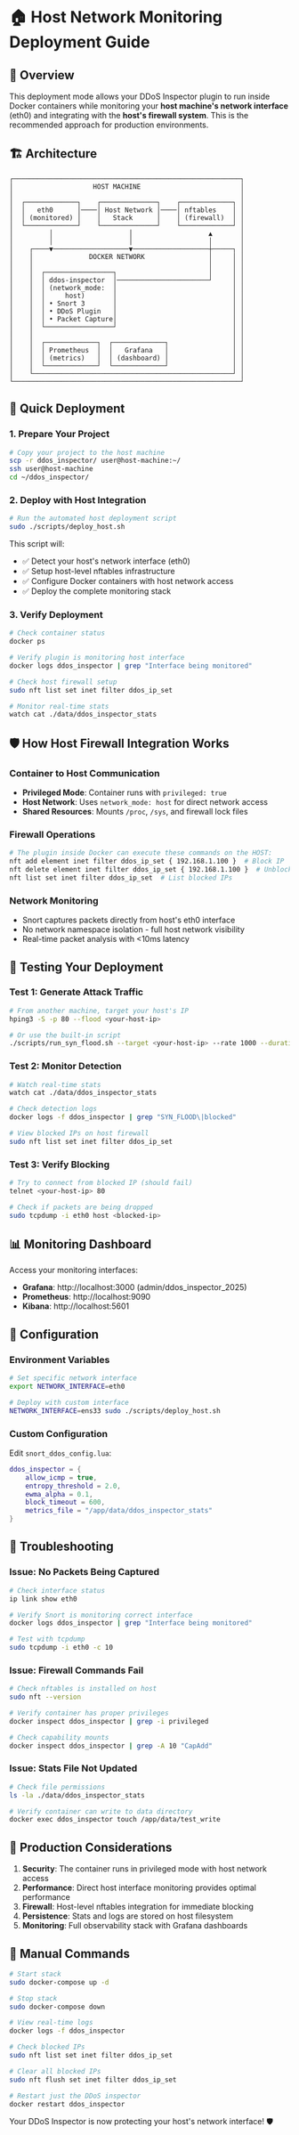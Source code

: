 # 🏠 Host Network Monitoring Deployment Guide

## 🎯 Overview

This deployment mode allows your DDoS Inspector plugin to run inside Docker containers while monitoring your **host machine's network interface** (eth0) and integrating with the **host's firewall system**. This is the recommended approach for production environments.

## 🏗️ Architecture

```
┌─────────────────────────────────────────────────────────┐
│                    HOST MACHINE                         │
│                                                         │
│  ┌─────────────┐    ┌──────────────┐    ┌─────────────┐ │
│  │   eth0      │────│ Host Network │────│ nftables    │ │
│  │ (monitored) │    │   Stack      │    │ (firewall)  │ │
│  └─────────────┘    └──────────────┘    └─────────────┘ │
│         │                   │                   ▲       │
│         │                   │                   │       │
│    ┌────▼───────────────────▼───────────────────┼─────┐ │
│    │              DOCKER NETWORK                │     │ │
│    │                                            │     │ │
│    │  ┌─────────────────┐                       │     │ │
│    │  │ ddos-inspector  │───────────────────────┘     │ │
│    │  │ (network_mode:  │                             │ │
│    │  │     host)       │                             │ │
│    │  │ • Snort 3       │                             │ │
│    │  │ • DDoS Plugin   │                             │ │
│    │  │ • Packet Capture│                             │ │
│    │  └─────────────────┘                             │ │
│    │                                                  │ │
│    │  ┌─────────────┐  ┌─────────────┐                │ │
│    │  │ Prometheus  │  │   Grafana   │                │ │
│    │  │ (metrics)   │  │ (dashboard) │                │ │
│    │  └─────────────┘  └─────────────┘                │ │
│    └──────────────────────────────────────────────────┘ │
└─────────────────────────────────────────────────────────┘
```

## 🚀 Quick Deployment

### 1. **Prepare Your Project**
```bash
# Copy your project to the host machine
scp -r ddos_inspector/ user@host-machine:~/
ssh user@host-machine
cd ~/ddos_inspector/
```

### 2. **Deploy with Host Integration**
```bash
# Run the automated host deployment script
sudo ./scripts/deploy_host.sh
```

This script will:
- ✅ Detect your host's network interface (eth0)
- ✅ Setup host-level nftables infrastructure
- ✅ Configure Docker containers with host network access
- ✅ Deploy the complete monitoring stack

### 3. **Verify Deployment**
```bash
# Check container status
docker ps

# Verify plugin is monitoring host interface
docker logs ddos_inspector | grep "Interface being monitored"

# Check host firewall setup
sudo nft list set inet filter ddos_ip_set

# Monitor real-time stats
watch cat ./data/ddos_inspector_stats
```

## 🛡️ How Host Firewall Integration Works

### **Container to Host Communication**
- **Privileged Mode**: Container runs with `privileged: true`
- **Host Network**: Uses `network_mode: host` for direct network access
- **Shared Resources**: Mounts `/proc`, `/sys`, and firewall lock files

### **Firewall Operations**
```bash
# The plugin inside Docker can execute these commands on the HOST:
nft add element inet filter ddos_ip_set { 192.168.1.100 }  # Block IP
nft delete element inet filter ddos_ip_set { 192.168.1.100 }  # Unblock IP
nft list set inet filter ddos_ip_set  # List blocked IPs
```

### **Network Monitoring**
- Snort captures packets directly from host's eth0 interface
- No network namespace isolation - full host network visibility
- Real-time packet analysis with <10ms latency

## 🧪 Testing Your Deployment

### **Test 1: Generate Attack Traffic**
```bash
# From another machine, target your host's IP
hping3 -S -p 80 --flood <your-host-ip>

# Or use the built-in script
./scripts/run_syn_flood.sh --target <your-host-ip> --rate 1000 --duration 60
```

### **Test 2: Monitor Detection**
```bash
# Watch real-time stats
watch cat ./data/ddos_inspector_stats

# Check detection logs
docker logs -f ddos_inspector | grep "SYN_FLOOD\|blocked"

# View blocked IPs on host firewall
sudo nft list set inet filter ddos_ip_set
```

### **Test 3: Verify Blocking**
```bash
# Try to connect from blocked IP (should fail)
telnet <your-host-ip> 80

# Check if packets are being dropped
sudo tcpdump -i eth0 host <blocked-ip>
```

## 📊 Monitoring Dashboard

Access your monitoring interfaces:
- **Grafana**: http://localhost:3000 (admin/ddos_inspector_2025)
- **Prometheus**: http://localhost:9090
- **Kibana**: http://localhost:5601

## 🔧 Configuration

### **Environment Variables**
```bash
# Set specific network interface
export NETWORK_INTERFACE=eth0

# Deploy with custom interface
NETWORK_INTERFACE=ens33 sudo ./scripts/deploy_host.sh
```

### **Custom Configuration**
Edit `snort_ddos_config.lua`:
```lua
ddos_inspector = {
    allow_icmp = true,
    entropy_threshold = 2.0,
    ewma_alpha = 0.1,
    block_timeout = 600,
    metrics_file = "/app/data/ddos_inspector_stats"
}
```

## 🚨 Troubleshooting

### **Issue: No Packets Being Captured**
```bash
# Check interface status
ip link show eth0

# Verify Snort is monitoring correct interface
docker logs ddos_inspector | grep "Interface being monitored"

# Test with tcpdump
sudo tcpdump -i eth0 -c 10
```

### **Issue: Firewall Commands Fail**
```bash
# Check nftables is installed on host
sudo nft --version

# Verify container has proper privileges
docker inspect ddos_inspector | grep -i privileged

# Check capability mounts
docker inspect ddos_inspector | grep -A 10 "CapAdd"
```

### **Issue: Stats File Not Updated**
```bash
# Check file permissions
ls -la ./data/ddos_inspector_stats

# Verify container can write to data directory
docker exec ddos_inspector touch /app/data/test_write
```

## 🎯 Production Considerations

1. **Security**: The container runs in privileged mode with host network access
2. **Performance**: Direct host interface monitoring provides optimal performance
3. **Firewall**: Host-level nftables integration for immediate blocking
4. **Persistence**: Stats and logs are stored on host filesystem
5. **Monitoring**: Full observability stack with Grafana dashboards

## 📝 Manual Commands

```bash
# Start stack
sudo docker-compose up -d

# Stop stack
sudo docker-compose down

# View real-time logs
docker logs -f ddos_inspector

# Check blocked IPs
sudo nft list set inet filter ddos_ip_set

# Clear all blocked IPs
sudo nft flush set inet filter ddos_ip_set

# Restart just the DDoS inspector
docker restart ddos_inspector
```

Your DDoS Inspector is now protecting your host's network interface! 🛡️